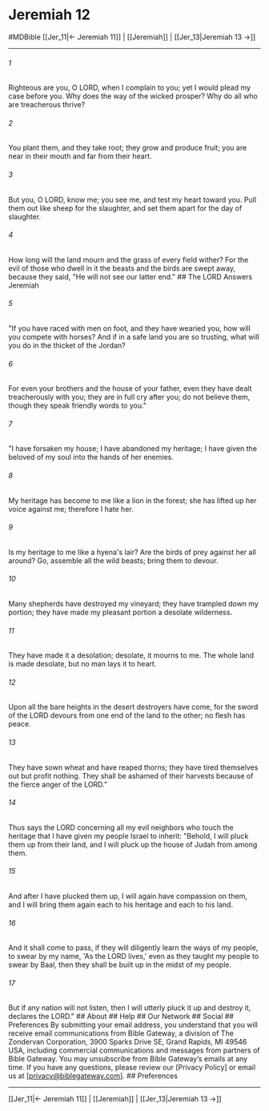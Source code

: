 # Jeremiah 12
#MDBible
[[Jer_11|← Jeremiah 11]] | [[Jeremiah]] | [[Jer_13|Jeremiah 13 →]]

***


###### 1 
Righteous are you, O LORD, when I complain to you; yet I would plead my case before you. Why does the way of the wicked prosper? Why do all who are treacherous thrive? 

###### 2 
You plant them, and they take root; they grow and produce fruit; you are near in their mouth and far from their heart. 

###### 3 
But you, O LORD, know me; you see me, and test my heart toward you. Pull them out like sheep for the slaughter, and set them apart for the day of slaughter. 

###### 4 
How long will the land mourn and the grass of every field wither? For the evil of those who dwell in it the beasts and the birds are swept away, because they said, "He will not see our latter end." ## The LORD Answers Jeremiah 

###### 5 
"If you have raced with men on foot, and they have wearied you, how will you compete with horses? And if in a safe land you are so trusting, what will you do in the thicket of the Jordan? 

###### 6 
For even your brothers and the house of your father, even they have dealt treacherously with you; they are in full cry after you; do not believe them, though they speak friendly words to you." 

###### 7 
"I have forsaken my house; I have abandoned my heritage; I have given the beloved of my soul into the hands of her enemies. 

###### 8 
My heritage has become to me like a lion in the forest; she has lifted up her voice against me; therefore I hate her. 

###### 9 
Is my heritage to me like a hyena's lair? Are the birds of prey against her all around? Go, assemble all the wild beasts; bring them to devour. 

###### 10 
Many shepherds have destroyed my vineyard; they have trampled down my portion; they have made my pleasant portion a desolate wilderness. 

###### 11 
They have made it a desolation; desolate, it mourns to me. The whole land is made desolate, but no man lays it to heart. 

###### 12 
Upon all the bare heights in the desert destroyers have come, for the sword of the LORD devours from one end of the land to the other; no flesh has peace. 

###### 13 
They have sown wheat and have reaped thorns; they have tired themselves out but profit nothing. They shall be ashamed of their harvests because of the fierce anger of the LORD." 

###### 14 
Thus says the LORD concerning all my evil neighbors who touch the heritage that I have given my people Israel to inherit: "Behold, I will pluck them up from their land, and I will pluck up the house of Judah from among them. 

###### 15 
And after I have plucked them up, I will again have compassion on them, and I will bring them again each to his heritage and each to his land. 

###### 16 
And it shall come to pass, if they will diligently learn the ways of my people, to swear by my name, 'As the LORD lives,' even as they taught my people to swear by Baal, then they shall be built up in the midst of my people. 

###### 17 
But if any nation will not listen, then I will utterly pluck it up and destroy it, declares the LORD." ## About ## Help ## Our Network ## Social ## Preferences By submitting your email address, you understand that you will receive email communications from Bible Gateway, a division of The Zondervan Corporation, 3900 Sparks Drive SE, Grand Rapids, MI 49546 USA, including commercial communications and messages from partners of Bible Gateway. You may unsubscribe from Bible Gateway&rsquo;s emails at any time. If you have any questions, please review our [Privacy Policy] or email us at [privacy@biblegateway.com]. ## Preferences

***

[[Jer_11|← Jeremiah 11]] | [[Jeremiah]] | [[Jer_13|Jeremiah 13 →]]
